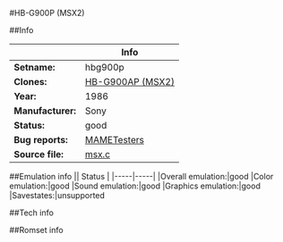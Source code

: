 #HB-G900P (MSX2)

##Info

||Info|
|-----|-----|
|**Setname:**|hbg900p
|**Clones:**|[HB-G900AP (MSX2)](hbg900ap.md)
|**Year:**|1986
|**Manufacturer:**|Sony
|**Status:**|good
|**Bug reports:**|[MAMETesters](http://mametesters.org/view_all_set.php?type=1&temporary=y&search=msx.c)
|**Source file:**|[msx.c](https://github.com/mamedev/mame/blob/master/src/mess/drivers/msx.c)

##Emulation info
|| Status |
|-----|-----|
|Overall emulation:|good
|Color emulation:|good
|Sound emulation:|good
|Graphics emulation:|good
|Savestates:|unsupported

##Tech info

##Romset info

<!--- START OF EDITED COMMENT DO NOT TOUCH TEXT ABOVE-->
